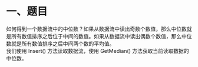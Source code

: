 # 一、题目
如何得到一个数据流中的中位数？如果从数据流中读出奇数个数值，那么中位数就是所有数值排序之后位于中间的数值。如果从数据流中读出偶数个数值，那么中位数就是所有数值排序之后中间两个数的平均值。  
我们使用 Insert() 方法读取数据流，使用 GetMedian() 方法获取当前读取数据的中位数。  
